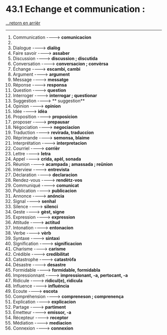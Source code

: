 # 43.1 Echange et communication : 

[...retorn en arrièr](../../../menu_fiches.md)

---

1. Communication  ----> **comunicacion**
2. 
3. Dialogue   ----> **dialòg**
4. Faire savoir ----> **assaber**
5. Discussion   ----> **discussion ; discutida**
6. Conversation   ----> **conversacion ; convèrsa**
7. Échange   ----> **escambi, cambi**
8. Argument   ----> **argument**
9. Message   ----> **messatge**
10. Réponse   ----> **responsa**
11. Question   ----> **question**
12. Interroger ----> **interrogar ; questionar**
13. Suggestion ----> **	suggestion**
14. Opinion   ----> **opinion**
15. Idée   ----> **idèa**
16. Proposition   ----> **proposicion**
17. proposer ----> **prepausar**
18. Négociation   ----> **negociacion**
19. Traduction   ----> **revirada, traduccion**
20. Réprimande ----> **semonsa, blaime**
21. Interprétation   ----> **interpretacion**
22. Courriel   ----> **corrièr**
23. Lettre   ----> **letra**
21. Appel   ----> **crida, apèl, sonada**
22. Réunion   ----> **acampada ; amassada ; reünion**
23. Interview   ----> **entrevista**
24. Déclaration   ----> **declaracion**
25. Rendez-vous ----> **rendètz-vos**
26. Communiqué   ----> **comunicat**
27. Publication   ----> **publicacion**
28. Annonce   ----> **anóncia**
29. Signal   ----> **senhal**
30. Silence   ----> **silenci**
31. Geste   ----> **gèst, signe**
32. Expression   ----> **expression**
33. Attitude   ----> **actitud**
33. Intonation   ----> **entonacion**
34. Verbe   ----> **vèrb**
35. Syntaxe   ----> **sintaxi**
36. Signification   ----> **significacion**
37. Charisme   ----> **carisme**
38. Crédible ----> **credibilitat**
39. Catastrophe ----> **catastròfa**
40. Désastre ----> **desastre**
41. Formidable ----> **formidable, formidabla**
42. Impressionnant ----> **impressionant, -a, pertocant, -a**
43. Ridicule ----> **ridicul(e), ridicula**
45. Influence   ----> **influéncia**
46. Ecoute   ----> **escota**
47. Compréhension   ----> **compreneson ; comprenença**
48. Explication   ----> **explicacion**
49. Partage   ----> **partiment**
51. Émetteur   ----> **emissor, -a**
52. Récepteur   ----> **receptor**
53. Médiation   ----> **mediacion**
54. Connexion  ----> **connexion**